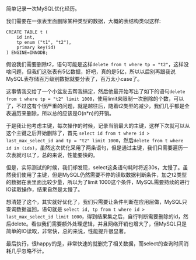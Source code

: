 简单记录一次MySQL优化经历。

我们需要在一张表里面删除某种类型的数据，大概的表结构类似这样:

```
CREATE TABLE t (
    id int,
    tp enum ("t1", "t2"),
    primary key(id)
) ENGINE=INNODB;
```

假设我们需要删除t2，语句可能是这样`delete from t where tp = "t2"`，这样没啥问题，但我们这张表有5亿数据，好吧，真的是5亿，所以以后别再跟我说MySQL表存储百万级别数据就要分表了，百万太小case了。

这事情我交给了一个小盆友去帮我搞定，然后他最开始写出了如下的语句`delete from t where tp = "t2" limit 1000`，使用limit来限制一次删除的个数，可以了，不过这有个很严重的问题，就是越往后，随着t2类型的减少，我们几乎都是全表遍历来删除，所以总的应该是O(n*n)的开销。

于是我让他考虑主键，每次操作的时候，记录当前最大的主键，这样下次就可以从这个主键之后开始删除了，首先 `select id from t where id > last_max_select_id and tp = "t2" limit 1000`，然后`delete from t where id in (ids)`，虽然这次优化采用了两条语句，但是通过主键，我们只需要遍历一次表就可以了，总的来说，性能要快的。

但是，实际测试的时候，我们却发现，select这条语句耗时将近30s，太慢了。虽然我们使用了主键，但是MySQL仍然需要不停的读取数据判断条件，加之t2类型的数据在表里面比较少量，所以为了limit 1000这个条件，MySQL需要持续的进行IO读取操作，结果自然是太慢了。

想清楚了这个，其实就好优化了，我们只需要让条件判断在应用层做，MySQL只查询数据返回，语句就是 `select id, tp from t where id > last_max_select_id limit 1000`，得到结果集之后，自行判断需要删除的id，然后delete。看似我们需要额外处理逻辑，并且网络开销也增大了，但MySQL只是简单的IO读取，非常快，总的来说，性能提升很显著。

最后执行，很happy的是，非常快速的就删完了相关数据，而select的查询时间消耗几乎忽略不计。